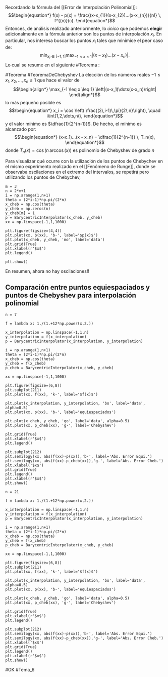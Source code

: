 Recordando la fórmula del [[Error de Interpolación Polinomial]]:$$\begin{equation*}
	f(x) - p(x) = \frac{(x-x_{1})(x-x_{2})...(x-x_{n})}{n!} \, f^{(n)}(c).
\end{equation*}$$Entonces, de análisis realizado anteriormente, lo _único_ que podemos **elegir** adicionalmente en la fórmula anterior son los puntos de interpolación $x_i$. En particular, nos interesa buscar los puntos $x_i$ tales que minimice el peor caso de:
$$\min_{\displaystyle{x_i\in[-1,1]}} \max_{\displaystyle{-1 \leq x \leq 1}} \left|(x-x_1)\dots(x-x_n)\right|.$$ Lo cual se resume en el siguiente #Teorema :

#Teorema  #TeoremaDeChebyshev
    	La elección de los números reales $-1 \leq x_1,x_2,\dots,x_n \leq 1$ que hace el valor de   	$$\begin{align*}
    		\max_{-1 \leq x \leq 1} \left|(x-x_1)\dots(x-x_n)\right|
    	\end{align*}$$lo más pequeño posible es   	$$\begin{equation*}
    		 x_i = \cos \left( \frac{(2\,i-1)\,\pi}{2\,n}\right), \quad i\in\{1,2,\dots,n\}, 
    	\end{equation*}$$
    	y el valor mínimo es $\dfrac{1}{2^{n-1}}$. De hecho, el mínimo es alcanzado por:   	$$\begin{equation*}
    		(x-x_1)...(x - x_n) = \dfrac{1}{2^{n-1}} \, T_n(x),
    	\end{equation*}$$donde $T_n(x) = \cos \left(n \, \arccos(x)\right)$ es polinomio de Chebyshev de grado $n$

Para visualizar qué ocurre con la utilización de los puntos de Chebychev en el mismo experimento realizado en el [[Fenómeno de Runge]], donde se observaba oscilaciones en el extremo del intervalos, se repetirá pero utilizando los puntos de Chebychev,

```run-python
m = 3
n = 2*m+1
i = np.arange(1,n+1)
theta = (2*i-1)*np.pi/(2*n)
x_cheb = np.cos(theta)
y_cheb = np.zeros(n)
y_cheb[m] = 1
p = BarycentricInterpolator(x_cheb, y_cheb)
xx = np.linspace(-1,1,1000)

plt.figure(figsize=(4,4))
plt.plot(xx, p(xx), 'b-', label='$p(x)$')
plt.plot(x_cheb, y_cheb, 'mo', label='data')
plt.grid(True)
plt.xlabel(r'$x$')
plt.legend()

plt.show()
```

En resumen, ahora no hay oscilaciones!!

## Comparación entre puntos equiespaciados y puntos de Chebyshev para interpolación polinomial

```run-python
n = 7

f = lambda x: 1./(1.+12*np.power(x,2.))

x_interpolation = np.linspace(-1,1,n)
y_interpolation = f(x_interpolation)
p = BarycentricInterpolator(x_interpolation, y_interpolation)

i = np.arange(1,n+1)
theta = (2*i-1)*np.pi/(2*n)
x_cheb = np.cos(theta)
y_cheb = f(x_cheb)
p_cheb = BarycentricInterpolator(x_cheb, y_cheb)

xx = np.linspace(-1,1,1000)

plt.figure(figsize=(6,8))
plt.subplot(211)
plt.plot(xx, f(xx), 'k-', label='$f(x)$')

plt.plot(x_interpolation, y_interpolation, 'bo', label='data', alpha=0.5)
plt.plot(xx, p(xx), 'b-', label='equiespaciados')

plt.plot(x_cheb, y_cheb, 'go', label='data', alpha=0.5)
plt.plot(xx, p_cheb(xx), 'g-', label='Chebyshev')

plt.grid(True)
plt.xlabel(r'$x$')
plt.legend()

plt.subplot(212)
plt.semilogy(xx, abs(f(xx)-p(xx)),'b-', label='Abs. Error Equi.')
plt.semilogy(xx, abs(f(xx)-p_cheb(xx)),'g-', label='Abs. Error Cheb.')
plt.xlabel('$x$')
plt.grid(True)
plt.legend()
plt.xlabel(r'$x$')
plt.show()
```

```run-python
n = 21

f = lambda x: 1./(1.+12*np.power(x,2.))

x_interpolation = np.linspace(-1,1,n)
y_interpolation = f(x_interpolation)
p = BarycentricInterpolator(x_interpolation, y_interpolation)

i = np.arange(1,n+1)
theta = (2*i-1)*np.pi/(2*n)
x_cheb = np.cos(theta)
y_cheb = f(x_cheb)
p_cheb = BarycentricInterpolator(x_cheb, y_cheb)

xx = np.linspace(-1,1,1000)

plt.figure(figsize=(6,8))
plt.subplot(211)
plt.plot(xx, f(xx), 'k-', label='$f(x)$')

plt.plot(x_interpolation, y_interpolation, 'bo', label='data', alpha=0.5)
plt.plot(xx, p(xx), 'b-', label='equiespaciados')

plt.plot(x_cheb, y_cheb, 'go', label='data', alpha=0.5)
plt.plot(xx, p_cheb(xx), 'g-', label='Chebyshev')

plt.grid(True)
plt.xlabel(r'$x$')
plt.legend()

plt.subplot(212)
plt.semilogy(xx, abs(f(xx)-p(xx)),'b-', label='Abs. Error Equi.')
plt.semilogy(xx, abs(f(xx)-p_cheb(xx)),'g-', label='Abs. Error Cheb.')
plt.xlabel('$x$')
plt.grid(True)
plt.legend()
plt.xlabel(r'$x$')
plt.show()
```

#OK 
#Tema_6